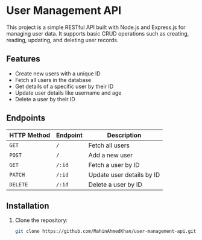 # User Management API

This project is a simple RESTful API built with Node.js and Express.js for managing user data. It supports basic CRUD operations such as creating, reading, updating, and deleting user records.

## Features

- Create new users with a unique ID
- Fetch all users in the database
- Get details of a specific user by their ID
- Update user details like username and age
- Delete a user by their ID

## Endpoints

| HTTP Method | Endpoint       | Description                    |
|-------------|----------------|--------------------------------|
| `GET`       | `/`            | Fetch all users               |
| `POST`      | `/`            | Add a new user                |
| `GET`       | `/:id`         | Fetch a user by ID            |
| `PATCH`     | `/:id`         | Update user details by ID     |
| `DELETE`    | `/:id`         | Delete a user by ID           |

## Installation

1. Clone the repository:
   ```bash
   git clone https://github.com/MahinAhmedKhan/user-management-api.git

